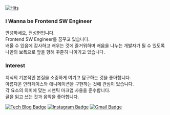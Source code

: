 <div align=left>

[![Hits](https://hits.seeyoufarm.com/api/count/incr/badge.svg?url=https%3A%2F%2Fgithub.com%2Fzzsza)](https://hits.seeyoufarm.com) 

</div>

### I Wanna be Frontend SW Engineer

안녕하세요, 전성현입니다.<br>
Frontend SW Engineer를 꿈꾸고 있습니다.<br>
배울 수 있음에 감사하고 배우는 것에 즐거워하며 배움을 나누는 개발자가 될 수 있도록<br>
나만의 보폭으로 앞을 향해 꾸준히 나아가고 있습니다.

### Interest

지식의 기본적인 본질을 소중하게 여기고 탐구하는 것을 좋아합니다. </br>
아름다운 인터페이스와 애니메이션을 구현하는 것에 관심이 있습니다. </br>
각 요소의 의미에 맞는 시맨틱 마크업 사용을 준수합니다. </br>
글을 읽고 쓰는 것과 음악을 좋아합니다. </br>

<div align=left>

[![Tech Blog Badge](http://img.shields.io/badge/-Tech%20blog-black?style=flat-square&logo=github&link=https://hyuns619.github.io/)](https://hyuns.netlify.app/) 
[![Instagram Badge](https://img.shields.io/badge/-Instagram-dd2a7b?style=flat-square&logo=instagram&logoColor=white&link=https://www.instagram.com/hyuns619/)](https://www.instagram.com/hyuns619/) 
[![Gmail Badge](https://img.shields.io/badge/-Gmail-d14836?style=flat-square&logo=Gmail&logoColor=white&link=mailto:4dallove@gmail.com)](mailto:4dallove@gmail.com)
</div>

<!--
**sunghyunjeon/sunghyunjeon** is a ✨ _special_ ✨ repository because its `README.md` (this file) appears on your GitHub profile.

Here are some ideas to get you started:

- 🔭 I’m currently working on ...
- 🌱 I’m currently learning ...
- 👯 I’m looking to collaborate on ...
- 🤔 I’m looking for help with ...
- 💬 Ask me about ...
- 📫 How to reach me: ...
- 😄 Pronouns: ...
- ⚡ Fun fact: ...
-->
